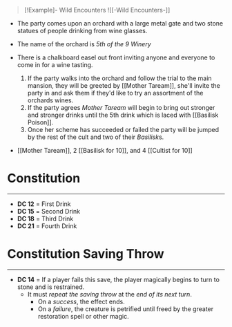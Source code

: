 
> [!Example]- Wild Encounters
> ![[-Wild Encounters-]]
- The party comes upon an orchard with a large metal gate and two stone statues of people drinking from wine glasses.
- The name of the orchard is *5th of the 9 Winery*
- There is a chalkboard easel out front inviting anyone and everyone to come in for a wine tasting.
	1. If the party walks into the orchard and follow the trial to the main mansion, they will be greeted by [[Mother Taream]], she'll invite the party in and ask them if they'd like to try an assortment of the orchards wines.
	2. If the party agrees *Mother Taream* will begin to bring out stronger and stronger drinks until the 5th drink which is laced with [[Basilisk Poison]].
	3. Once her scheme has succeeded or failed the party will be jumped by the rest of the cult and two of their *Basilisk*s.

- [[Mother Taream]], 2 [[Basilisk for 10]], and 4 [[Cultist for 10]]

# Constitution
---
- **DC 12** = First Drink
- **DC 15** = Second Drink 
- **DC 18** = Third Drink 
- **DC 21** = Fourth Drink 

# Constitution Saving Throw
---
- **DC 14** = If a player fails this save, the player magically begins to turn to stone and is restrained. 
	- It must *repeat the saving throw* at the *end of its next turn*. 
		- On a *success*, the effect ends. 
		- On a *failure*, the creature is petrified until freed by the greater restoration spell or other magic.